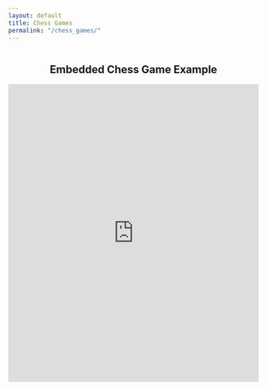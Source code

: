 ```yaml
---
layout: default
title: Chess Games
permalink: "/chess_games/"
---
```


<div style="display: flex; justify-content: center;">
  <h2 style="text-align: center;">Embedded Chess Game Example</h2>
</div>

<div style="display: flex; justify-content: center;">
  <iframe style="border: 0;" width="900px" height="600px" src="https://share.chessbase.com/SharedGames/frame/?p=D5xLg9gaS734iSy+vMBkEtr9n5Mj+sxY+ZACRCBXPNmndNFxyWV6+1u444th7DxV">
  </iframe>
</div>

